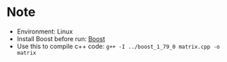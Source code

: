 # Note
- Environment: Linux
- Install Boost before run: [Boost](https://www.boost.org/users/history/version_1_79_0.html)
- Use this to compile c++ code: ```g++ -I ../boost_1_79_0 matrix.cpp -o matrix```